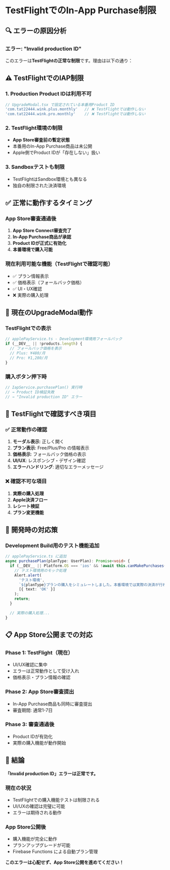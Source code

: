 # TestFlightでのIn-App Purchase制限

## 🔍 エラーの原因分析

### **エラー:** "Invalid production ID"

このエラーは**TestFlightの正常な制限**です。理由は以下の通り：

## ⚠️ TestFlightでのIAP制限

### **1. Production Product IDは利用不可**
```typescript
// UpgradeModal.tsx で設定されている本番用Product ID
'com.tat22444.wink.plus.monthly'   // ❌ TestFlightでは動作しない
'com.tat22444.wink.pro.monthly'    // ❌ TestFlightでは動作しない
```

### **2. TestFlight環境の制限**
- **App Store審査前の暫定状態**
- 本番用のIn-App Purchase商品は未公開
- Apple側でProduct IDが「存在しない」扱い

### **3. Sandboxテストも制限**
- TestFlightはSandbox環境とも異なる
- 独自の制限された決済環境

## ✅ 正常に動作するタイミング

### **App Store審査通過後**
1. **App Store Connect審査完了**
2. **In-App Purchase商品が承認**
3. **Product IDが正式に有効化**
4. **本番環境で購入可能**

### **現在利用可能な機能（TestFlightで確認可能）**
- ✅ プラン情報表示
- ✅ 価格表示（フォールバック価格）
- ✅ UI・UX確認
- ❌ 実際の購入処理

## 📱 現在のUpgradeModal動作

### **TestFlightでの表示**
```typescript
// applePayService.ts - Development環境用フォールバック
if (__DEV__ || !products.length) {
  // フォールバック価格を表示
  // Plus: ¥480/月
  // Pro: ¥1,280/月
}
```

### **購入ボタン押下時**
```typescript
// IapService.purchasePlan() 実行時
// → Product ID検証失敗
// → "Invalid production ID" エラー
```

## 🧪 TestFlightで確認すべき項目

### **✅ 正常動作の確認**
1. **モーダル表示**: 正しく開く
2. **プラン表示**: Free/Plus/Pro の情報表示
3. **価格表示**: フォールバック価格の表示
4. **UI/UX**: レスポンシブ・デザイン確認
5. **エラーハンドリング**: 適切なエラーメッセージ

### **❌ 確認不可な項目**
1. **実際の購入処理**
2. **Apple決済フロー**
3. **レシート検証**
4. **プラン変更機能**

## 🔧 開発時の対応策

### **Development Build用のテスト機能追加**
```typescript
// applePayService.ts に追加
async purchasePlan(planType: UserPlan): Promise<void> {
  if (__DEV__ || Platform.OS === 'ios' && !await this.canMakePurchases()) {
    // テスト環境用のモック処理
    Alert.alert(
      'テスト環境',
      `${planType}プランの購入をシミュレートしました。本番環境では実際の決済が行われます。`,
      [{ text: 'OK' }]
    );
    return;
  }
  
  // 実際の購入処理...
}
```

## 📋 App Store公開までの対応

### **Phase 1: TestFlight（現在）**
- UI/UX確認に集中
- エラーは正常動作として受け入れ
- 価格表示・プラン情報の確認

### **Phase 2: App Store審査提出**
- In-App Purchase商品も同時に審査提出
- 審査期間: 通常1-7日

### **Phase 3: 審査通過後**
- Product IDが有効化
- 実際の購入機能が動作開始

## 🎯 結論

**「Invalid production ID」エラーは正常です。**

### **現在の状況**
- TestFlightでの購入機能テストは制限される
- UI/UXの確認は完璧に可能
- エラーは期待される動作

### **App Store公開後**
- 購入機能が完全に動作
- プランアップグレードが可能
- Firebase Functions による自動プラン管理

**このエラーは心配せず、App Store公開を進めてください！**